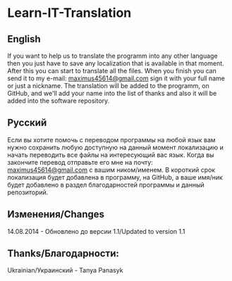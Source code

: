 Learn-IT-Translation
====================
English
--------------

If you want to help us to translate the programm into any other language then you just have to save any localization that is available in that moment. After this you can start to translate all the files. When you finish you can send it to my e-mail: maximus45614@gmail.com sign it with your full name or just a nickname. The translation will be added to the programm, on GitHub, and we'll add your name into the list of thanks and also it will be added into the software repository.

Русский
--------------

Если вы хотите помочь с переводом программы на любой язык вам нужно сохранить любую доступную на данный момент локализацию и начать переводить все файлы на интересующий вас язык. Когда вы закончите перевод отправьте его мне на почту: maximus45614@gmail.com с вашим ником/именем. В короткий срок локализация будет добавлена в программу, на GitHub, а ваше имя/ник будет добавлено в раздел благодарностей программы и данный репозиторий.

Изменения/Changes
--------------

14.08.2014 - Обновлено до версии 1.1/Updated to version 1.1

Thanks/Благодарности:
--------------
Ukrainian/Украинский - Tanya Panasyk
